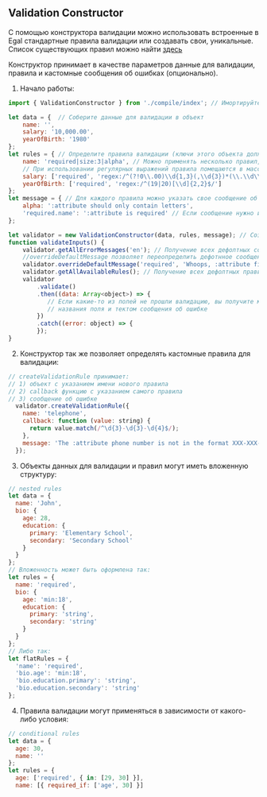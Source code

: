 ## Validation Constructor

С помощью конструктора валидации можно использовать встроенные в Egal стандартные правила валидации или создавать свои, уникальные.
Список существующих правил можно найти [здесь](/client/validation_rules.md)

Конструктор принимает в качестве параметров данные для валидации, правила и кастомные сообщения об ошибках (опционально).

1) Начало работы:

```javascript
import { ValidationConstructor } from './compile/index'; // Имортируйте конструктор в нужный компонент

let data = {  // Соберите данные для валидации в объект
    name: '',
    salary: '10,000.00',
    yearOfBirth: '1980'
};
let rules = { // Определите правила валидации (ключи этого объекта должны совпадать с ключами объекта data)
    name: 'required|size:3|alpha', // Можно применять несколько правил, разделяя их |
    // При использовании регулярных выражений правила помещаются в массив
    salary: ['required', 'regex:/^(?!0\\.00)\\d{1,3}(,\\d{3})*(\\.\\d\\d)?$/'], 
    yearOfBirth: ['required', 'regex:/^(19|20)[\\d]{2,2}$/']
};
let message = { // Для каждого правила можно указать свое сообщение об ошибке
    alpha: ':attribute should only contain letters',
    'required.name': ':attribute is required' // Если сообщение нужно изменить только для определенного поля
};

let validator = new ValidationConstructor(data, rules, message); // Создать экземпляр класса
function validateInputs() {
    validator.getAllErrorMessages('en'); // Получение всех дефолтных сообщений об ошибках для справки
    //overrideDefaultMessage позволяет переопределить дефотнное сообщение об ошибке при необходимости
    validator.overrideDefaultMessage('required', 'Whoops, :attribute field is required.');
    validator.getAllAvailableRules(); // Получение всех дефолтных правил для справки
    validator
        .validate()
        .then((data: Array<object>) => {
           // Если какие-то из полей не прошли валидацию, вы получите массив объектов с указанием
           // названия поля и тектом сообщения об ошибке
        })
        .catch((error: object) => {
        });
}
```

2) Конструктор так же позволяет определять кастомные правила для валидации:

```javascript
// createValidationRule принимает: 
// 1) объект с указанием имени нового правила
// 2) callback функцию с указанием самого правила
// 3) сообщение об ошибке
  validator.createValidationRule({
    name: 'telephone',
    callback: function (value: string) {
      return value.match(/^\d{3}-\d{3}-\d{4}$/);
    },
    message: 'The :attribute phone number is not in the format XXX-XXX-XXXX.'
  });
```

3) Объекты данных для валидации и правил могут иметь вложенную структуру:
```javascript
// nested rules
let data = {
  name: 'John',
  bio: {
    age: 28,
    education: {
      primary: 'Elementary School',
      secondary: 'Secondary School'
    }
  }
};
// Вложенность может быть оформлена так:
let rules = {
  name: 'required',
  bio: {
    age: 'min:18',
    education: {
      primary: 'string',
      secondary: 'string'
    }
  }
};
// Либо так:
let flatRules = {
  'name': 'required',
  'bio.age': 'min:18',
  'bio.education.primary': 'string',
  'bio.education.secondary': 'string'
};
```

4) Правила валидации могут применяться в зависимости от какого-либо условия:
```javascript
// conditional rules
let data = {
  age: 30,
  name: ''
};
let rules = {
  age: ['required', { in: [29, 30] }],
  name: [{ required_if: ['age', 30] }]
```